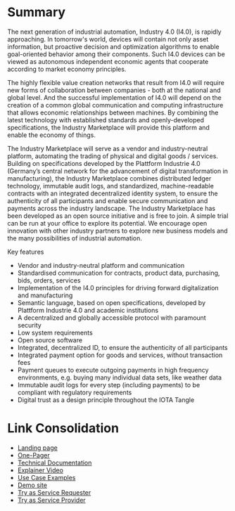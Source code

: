 #  Summary
The next generation of industrial automation, Industry 4.0 (I4.0), is rapidly approaching. In
tomorrow's world, devices will contain not only asset information, but proactive decision and
optimization algorithms to enable goal-oriented behavior among their components. Such I4.0
devices can be viewed as autonomous independent economic agents that cooperate
according to market economy principles.

The highly flexible value creation networks that result from I4.0 will require new forms of
collaboration between companies - both at the national and global level. And the successful
implementation of I4.0 will depend on the creation of a common global communication and
computing infrastructure that allows economic relationships between machines.
By combining the latest technology with established standards and openly-developed
specifications, the Industry Marketplace will provide this platform and enable the economy of
things.

The Industry Marketplace will serve as a vendor and industry-neutral platform, automating
the trading of physical and digital goods / services. Building on specifications developed by
the Plattform Industrie 4.0 (Germany’s central network for the advancement of digital
transformation in manufacturing), the Industry Marketplace combines distributed ledger
technology, immutable audit logs, and standardized, machine-readable contracts with an
integrated decentralized identity system, to ensure the authenticity of all participants and
enable secure communication and payments across the industry landscape.
The Industry Marketplace has been developed as an open source initiative and is free to
join. A simple trial can be run at your office to explore its potential. We encourage open
innovation with other industry partners to explore new business models and the many
possibilities of industrial automation.


Key features

* Vendor and industry-neutral platform and communication
* Standardised communication for contracts, product data, purchasing, bids, orders,
services
* Implementation of the I4.0 principles for driving forward digitalization and
manufacturing
* Semantic language, based on open specifications, developed by Plattform Industrie 4.0 and academic institutions
* A decentralized and globally accessible protocol with paramount security
* Low system requirements
* Open source software
* Integrated, decentralized ID, to ensure the authenticity of all participants
* Integrated payment option for goods and services, without transaction fees
* Payment queues to execute outgoing payments in high frequency environments, e.g. buying many individual data sets, like weather data
* Immutable audit logs for every step (including payments) to be compliant with
regulatory requirements
* Digital trust as a design principle throughout the IOTA Tangle

# Link Consolidation
* [Landing page](https://industrymarketplace.net)
* [One-Pager](https://industry.iota.org/files/IOTA_Industry_Marketplace.pdf)
* [Technical Documentation](Industry_Marketplace_Technical_Documentation.pdf)
* [Explainer Video](https://www.youtube.com/watch?v=Jnh_9nKkemM)
* [Use Case Examples](https://industrymarketplace.net/use_cases)
* [Demo site](https://industrymarketplace.net/demo)
* [Try as Service Requester](https://service-requester.iota-dev1.now.sh/ (keep requester window open to interact with SP))
* [Try as Service Provider](https://service-provider.iota-dev1.now.sh/  (keep requester window open to interact with SR))


